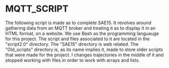 # MQTT_SCRIPT
The following script is made as to complete SAE15. It revolves around gathering data from an MQTT broker and treating it as to display it in an HTML format, on a website. We use Bash as the programming languauge for this project.
The script and files associated to it are located in the "script2.0" directory. The "SAE15" directory is web related.
The "Old_scripts" directory is, as its name implies it, made to store older scripts that were made for the project. I changes trajectories in the middle of it and stopped working with files in order to work with arrays and lists.
